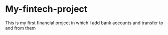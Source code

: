 # My-fintech-project
This is my first financial project in which I add bank accounts and transfer to and from them
